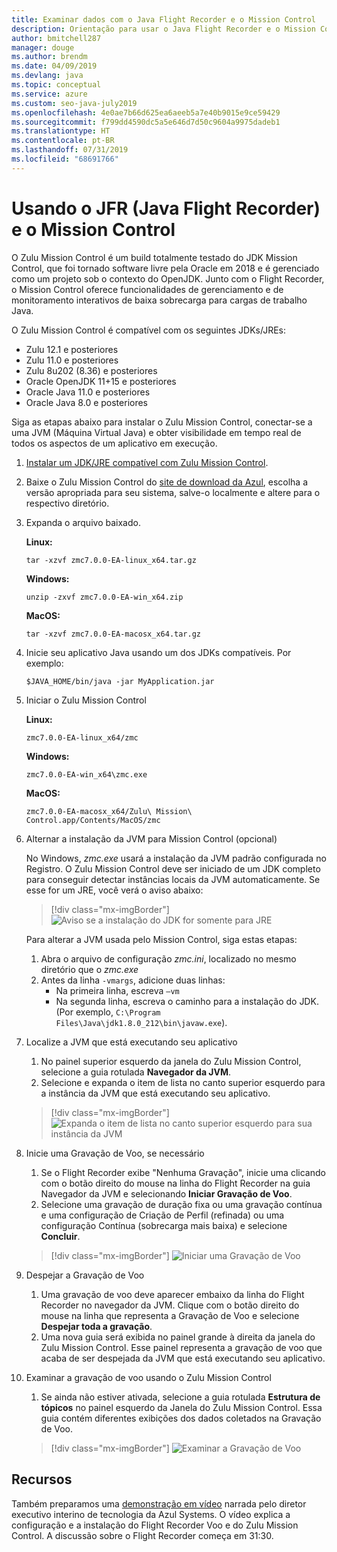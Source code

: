 ```yaml
---
title: Examinar dados com o Java Flight Recorder e o Mission Control
description: Orientação para usar o Java Flight Recorder e o Mission Control para coletar e examinar os dados de aplicativo.
author: bmitchell287
manager: douge
ms.author: brendm
ms.date: 04/09/2019
ms.devlang: java
ms.topic: conceptual
ms.service: azure
ms.custom: seo-java-july2019
ms.openlocfilehash: 4e0ae7b66d625ea6aeeb5a7e40b9015e9ce59429
ms.sourcegitcommit: f799dd4590dc5a5e646d7d50c9604a9975dadeb1
ms.translationtype: HT
ms.contentlocale: pt-BR
ms.lasthandoff: 07/31/2019
ms.locfileid: "68691766"
---
```

# <a name="using-java-flight-recorder-jfr-and-mission-control"></a>Usando o JFR (Java Flight Recorder) e o Mission Control

O Zulu Mission Control é um build totalmente testado do JDK Mission Control, que foi tornado software livre pela Oracle em 2018 e é gerenciado como um projeto sob o contexto do OpenJDK. Junto com o Flight Recorder, o Mission Control oferece funcionalidades de gerenciamento e de monitoramento interativos de baixa sobrecarga para cargas de trabalho Java.

O Zulu Mission Control é compatível com os seguintes JDKs/JREs:

* Zulu 12.1 e posteriores
* Zulu 11.0 e posteriores
* Zulu 8u202 (8.36) e posteriores
* Oracle OpenJDK 11+15 e posteriores
* Oracle Java 11.0 e posteriores
* Oracle Java 8.0 e posteriores

Siga as etapas abaixo para instalar o Zulu Mission Control, conectar-se a uma JVM (Máquina Virtual Java) e obter visibilidade em tempo real de todos os aspectos de um aplicativo em execução.

1.  [Instalar um JDK/JRE compatível com Zulu Mission Control](java-jdk-install.md).

2.  Baixe o Zulu Mission Control do [site de download da Azul](https://www.azul.com/products/zulu-mission-control/), escolha a versão apropriada para seu sistema, salve-o localmente e altere para o respectivo diretório.

3.  Expanda o arquivo baixado.

    **Linux:**

    ```cli
    tar -xzvf zmc7.0.0-EA-linux_x64.tar.gz
    ```

    **Windows:**

    ```cli
    unzip -zxvf zmc7.0.0-EA-win_x64.zip 
    ```

    **MacOS:**

    ```cli
    tar -xzvf zmc7.0.0-EA-macosx_x64.tar.gz
    ```

4.  Inicie seu aplicativo Java usando um dos JDKs compatíveis. Por exemplo:

    ```cli
    $JAVA_HOME/bin/java -jar MyApplication.jar
    ```

5.  Iniciar o Zulu Mission Control

    **Linux:**

    ```cli
    zmc7.0.0-EA-linux_x64/zmc
    ```

    **Windows:**

    ```cli
    zmc7.0.0-EA-win_x64\zmc.exe 
    ```

    **MacOS:**

    ```cli
    zmc7.0.0-EA-macosx_x64/Zulu\ Mission\ Control.app/Contents/MacOS/zmc
    ```

6.  Alternar a instalação da JVM para Mission Control (opcional)

    No Windows, *zmc.exe* usará a instalação da JVM padrão configurada no Registro. O Zulu Mission Control deve ser iniciado de um JDK completo para conseguir detectar instâncias locais da JVM automaticamente. Se esse for um JRE, você verá o aviso abaixo:

    > [!div class="mx-imgBorder"]
    ![Aviso se a instalação do JDK for somente para JRE](../media/jdk/azul-jfr-1.png)

    Para alterar a JVM usada pelo Mission Control, siga estas etapas: 
    1.  Abra o arquivo de configuração *zmc.ini*, localizado no mesmo diretório que o *zmc.exe*
    2.  Antes da linha `-vmargs`, adicione duas linhas:
        * Na primeira linha, escreva `–vm`
        * Na segunda linha, escreva o caminho para a instalação do JDK. (Por exemplo, `C:\Program Files\Java\jdk1.8.0_212\bin\javaw.exe`).

7.  Localize a JVM que está executando seu aplicativo
    1.  No painel superior esquerdo da janela do Zulu Mission Control, selecione a guia rotulada **Navegador da JVM**.
    2.  Selecione e expanda o item de lista no canto superior esquerdo para a instância da JVM que está executando seu aplicativo.

    > [!div class="mx-imgBorder"]
    ![Expanda o item de lista no canto superior esquerdo para sua instância da JVM](../media/jdk/azul-jfr-2.png)


8.  Inicie uma Gravação de Voo, se necessário
    1.  Se o Flight Recorder exibe "Nenhuma Gravação", inicie uma clicando com o botão direito do mouse na linha do Flight Recorder na guia Navegador da JVM e selecionando **Iniciar Gravação de Voo**.
    2.  Selecione uma gravação de duração fixa ou uma gravação contínua e uma configuração de Criação de Perfil (refinada) ou uma configuração Contínua (sobrecarga mais baixa) e selecione **Concluir**.

    > [!div class="mx-imgBorder"]
    ![Iniciar uma Gravação de Voo](../media/jdk/azul-jfr-3.png)

9.  Despejar a Gravação de Voo
    1.  Uma gravação de voo deve aparecer embaixo da linha do Flight Recorder no navegador da JVM. Clique com o botão direito do mouse na linha que representa a Gravação de Voo e selecione **Despejar toda a gravação**.
    2.  Uma nova guia será exibida no painel grande à direita da janela do Zulu Mission Control. Esse painel representa a gravação de voo que acaba de ser despejada da JVM que está executando seu aplicativo.

10. Examinar a gravação de voo usando o Zulu Mission Control
    1.  Se ainda não estiver ativada, selecione a guia rotulada **Estrutura de tópicos** no painel esquerdo da Janela do Zulu Mission Control. Essa guia contém diferentes exibições dos dados coletados na Gravação de Voo.
 
    > [!div class="mx-imgBorder"]
    ![Examinar a Gravação de Voo](../media/jdk/azul-jfr-4.png)

## <a name="resources"></a>Recursos

Também preparamos uma [demonstração em vídeo](https://www.azul.com/presentation/azul-webinar-open-source-flight-recorder-and-mission-control-managing-and-measuring-openjdk-8-performance/) narrada pelo diretor executivo interino de tecnologia da Azul Systems. O vídeo explica a configuração e a instalação do Flight Recorder Voo e do Zulu Mission Control. A discussão sobre o Flight Recorder começa em 31:30.

